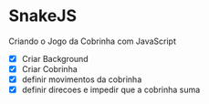 # SnakeJS
Criando o Jogo da Cobrinha com JavaScript

- [x] Criar Background
- [x] Criar Cobrinha
- [x] definir movimentos da cobrinha
- [x] definir direcoes e impedir que a cobrinha suma